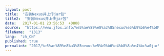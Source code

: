 ```yaml
---
layout: post
title:  "安装Nexus并上传jar包"
title2:  "安装Nexus并上传jar包"
date:   2017-01-01 23:56:53  +0800
source:  "https://www.jfox.info/%e5%ae%89%e8%a3%85nexus%e5%b9%b6%e4%b8%8a%e4%bc%a0jar%e5%8c%85.html"
fileName:  "1313"
lang:  "zh_CN"
published: true
permalink: "2017/%e5%ae%89%e8%a3%85nexus%e5%b9%b6%e4%b8%8a%e4%bc%a0jar%e5%8c%85.html"
---
```



